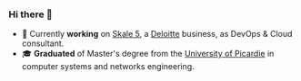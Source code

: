 ### Hi there 👋

- 🔭 Currently **working** on [Skale 5](https://skale-5.com/), a [Deloitte](www2.deloitte.com) business, as DevOps & Cloud consultant.
- 🎓 **Graduated** of Master's degree from the [University of Picardie](https://www.u-picardie.fr/formation/catalogue/master-informatique/master-ingenierie-systemes-reseaux-informatiques-m2) in computer systems and networks engineering.

<!--
**tanguynicolas/tanguynicolas** is a ✨ _special_ ✨ repository because its `README.md` (this file) appears on your GitHub profile.

Here are some ideas to get you started:

- 🔭 I’m currently working on ...
- 🌱 I’m currently learning ...
- 👯 I’m looking to collaborate on ...
- 🤔 I’m looking for help with ...
- 💬 Ask me about ...
- 📫 How to reach me: ...
- 😄 Pronouns: ...
- ⚡ Fun fact: ...
-->
